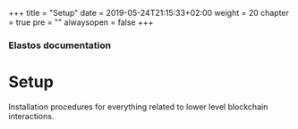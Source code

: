 +++
title = "Setup"
date = 2019-05-24T21:15:33+02:00
weight = 20
chapter = true
pre = ""
alwaysopen = false
+++ 

### Elastos documentation

# Setup

Installation procedures for everything related to lower level blockchain interactions.